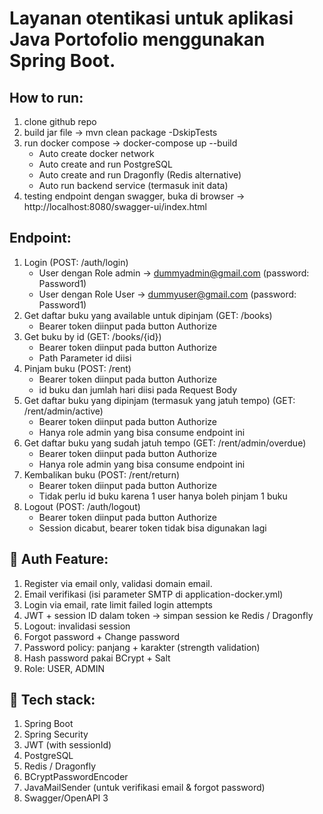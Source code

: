 # Layanan otentikasi untuk aplikasi Java Portofolio menggunakan Spring Boot.

## How to run:
1. clone github repo
2. build jar file -> mvn clean package -DskipTests
3. run docker compose -> docker-compose up --build
   - Auto create docker network 
   - Auto create and run PostgreSQL 
   - Auto create and run Dragonfly (Redis alternative)
   - Auto run backend service (termasuk init data)
4. testing endpoint dengan swagger, buka di browser -> http://localhost:8080/swagger-ui/index.html

## Endpoint:
1. Login (POST: /auth/login)
   - User dengan Role admin -> dummyadmin@gmail.com (password: Password1)
   - User dengan Role User -> dummyuser@gmail.com (password: Password1)
2. Get daftar buku yang available untuk dipinjam (GET: /books)
   - Bearer token diinput pada button Authorize
3. Get buku by id (GET: /books/{id})
   - Bearer token diinput pada button Authorize
   - Path Parameter id diisi
4. Pinjam buku (POST: /rent)
   - Bearer token diinput pada button Authorize
   - id buku dan jumlah hari diisi pada Request Body
5. Get daftar buku yang dipinjam (termasuk yang jatuh tempo) (GET: /rent/admin/active)
   - Bearer token diinput pada button Authorize
   - Hanya role admin yang bisa consume endpoint ini
6. Get daftar buku yang sudah jatuh tempo (GET: /rent/admin/overdue)
   - Bearer token diinput pada button Authorize
   - Hanya role admin yang bisa consume endpoint ini
7. Kembalikan buku (POST: /rent/return)
   - Bearer token diinput pada button Authorize
   - Tidak perlu id buku karena 1 user hanya boleh pinjam 1 buku
8. Logout (POST: /auth/logout)
   - Bearer token diinput pada button Authorize
   - Session dicabut, bearer token tidak bisa digunakan lagi

## 🔐 Auth Feature:
1. Register via email only, validasi domain email. 
2. Email verifikasi (isi parameter SMTP di application-docker.yml)
3. Login via email, rate limit failed login attempts 
4. JWT + session ID dalam token → simpan session ke Redis / Dragonfly 
5. Logout: invalidasi session 
6. Forgot password + Change password 
7. Password policy: panjang + karakter (strength validation)
8. Hash password pakai BCrypt + Salt 
9. Role: USER, ADMIN

## 🔧 Tech stack:
1. Spring Boot 
2. Spring Security 
3. JWT (with sessionId)
4. PostgreSQL 
5. Redis / Dragonfly 
6. BCryptPasswordEncoder 
7. JavaMailSender (untuk verifikasi email & forgot password)
8. Swagger/OpenAPI 3